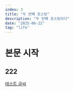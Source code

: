 ```yaml
---
index: 3
title: "두 번째 포스팅"
description: "두 번째 포스팅이다"
date: "2025-06-22"
tag: "life"
---
```


# 본문 시작
## 222
[테스트 글씨](https://www.naver.com)